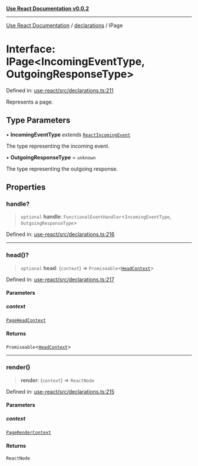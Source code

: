 [**Use React Documentation v0.0.2**](../../README.md)

***

[Use React Documentation](../../modules.md) / [declarations](../README.md) / IPage

# Interface: IPage\<IncomingEventType, OutgoingResponseType\>

Defined in: [use-react/src/declarations.ts:211](https://github.com/stonemjs/use-react/blob/0635de04acc6b3a5c28dcf07d1e12a39a8b5e0b9/src/declarations.ts#L211)

Represents a page.

## Type Parameters

• **IncomingEventType** *extends* [`ReactIncomingEvent`](../type-aliases/ReactIncomingEvent.md)

The type representing the incoming event.

• **OutgoingResponseType** = `unknown`

The type representing the outgoing response.

## Properties

### handle?

> `optional` **handle**: `FunctionalEventHandler`\<`IncomingEventType`, `OutgoingResponseType`\>

Defined in: [use-react/src/declarations.ts:216](https://github.com/stonemjs/use-react/blob/0635de04acc6b3a5c28dcf07d1e12a39a8b5e0b9/src/declarations.ts#L216)

***

### head()?

> `optional` **head**: (`context`) => `Promiseable`\<[`HeadContext`](HeadContext.md)\>

Defined in: [use-react/src/declarations.ts:217](https://github.com/stonemjs/use-react/blob/0635de04acc6b3a5c28dcf07d1e12a39a8b5e0b9/src/declarations.ts#L217)

#### Parameters

##### context

[`PageHeadContext`](PageHeadContext.md)

#### Returns

`Promiseable`\<[`HeadContext`](HeadContext.md)\>

***

### render()

> **render**: (`context`) => `ReactNode`

Defined in: [use-react/src/declarations.ts:215](https://github.com/stonemjs/use-react/blob/0635de04acc6b3a5c28dcf07d1e12a39a8b5e0b9/src/declarations.ts#L215)

#### Parameters

##### context

[`PageRenderContext`](PageRenderContext.md)

#### Returns

`ReactNode`

